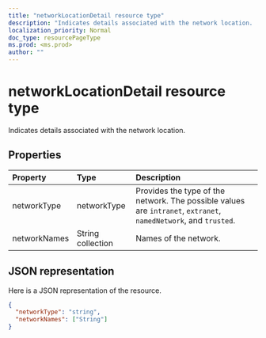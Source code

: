 ```yaml
---
title: "networkLocationDetail resource type"
description: "Indicates details associated with the network location. ."
localization_priority: Normal
doc_type: resourcePageType
ms.prod: <ms.prod>
author: ""
---
```


# networkLocationDetail resource type
Indicates details associated with the network location.



## Properties
| Property	   | Type	|Description|
|:---------------|:--------|:----------|
|networkType|networkType|Provides the type of the network. The possible values are `intranet`, `extranet`, `namedNetwork`, and `trusted`.|
|networkNames|String collection|Names of the network.|


## JSON representation

Here is a JSON representation of the resource.

<!-- {
  "blockType": "resource",
  "optionalProperties": [

  ],
  "@odata.type": "microsoft.graph.networkLocationDetail"
}-->

```json
{
  "networkType": "string",
  "networkNames": ["String"]
}

```

<!-- uuid: 8fcb5dbc-d5aa-4681-8e31-b001d5168d79
2015-10-25 14:57:30 UTC -->
<!-- {
  "type": "#page.annotation",
  "description": "networkLocationDetail resource",
  "keywords": "",
  "section": "documentation",
  "tocPath": ""
}-->
